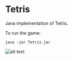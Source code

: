 Tetris
======

Java implementation of Tetris.

To run the game:

```shell
java -jar Tetris.jar
```

![alt text](https://github.com/davidrobles/tetris/blob/master/images/screenshot.png?raw=true)


